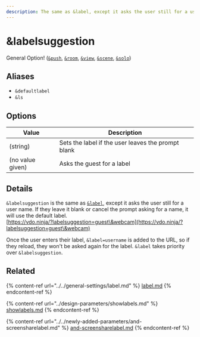 ```yaml
---
description: The same as &label, except it asks the user still for a user name
---
```


# \&labelsuggestion

General Option! ([`&push`](../../source-settings/push.md), [`&room`](../../general-settings/room.md), [`&view`](../view-parameters/view.md), [`&scene`](../view-parameters/scene.md), [`&solo`](../mixer-scene-parameters/and-solo.md))

## Aliases

* `&defaultlabel`
* `&ls`

## Options

| Value            | Description                                        |
| ---------------- | -------------------------------------------------- |
| (string)         | Sets the label if the user leaves the prompt blank |
| (no value given) | Asks the guest for a label                         |

## Details

`&labelsuggestion` is the same as [`&label`](../../general-settings/label.md), except it asks the user still for a user name. If they leave it blank or cancel the prompt asking for a name, it will use the default label.\
[https://vdo.ninja/?labelsuggestion=guest\&webcam](https://vdo.ninja/?labelsuggestion=guest\&webcam)

Once the user enters their label, `&label=username` is added to the URL, so if they reload, they won't be asked again for the label. `&label` takes priority over `&labelsuggestion`.

## Related

{% content-ref url="../../general-settings/label.md" %}
[label.md](../../general-settings/label.md)
{% endcontent-ref %}

{% content-ref url="../design-parameters/showlabels.md" %}
[showlabels.md](../design-parameters/showlabels.md)
{% endcontent-ref %}

{% content-ref url="../../newly-added-parameters/and-screensharelabel.md" %}
[and-screensharelabel.md](../../newly-added-parameters/and-screensharelabel.md)
{% endcontent-ref %}
